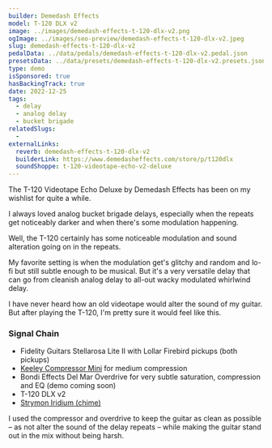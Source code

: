 ```yaml
---
builder: Demedash Effects
model: T-120 DLX v2
image: ../images/demedash-effects-t-120-dlx-v2.png
ogImage: ../images/seo-preview/demedash-effects-t-120-dlx-v2.jpeg
slug: demedash-effects-t-120-dlx-v2
pedalData: ../data/pedals/demedash-effects-t-120-dlx-v2.pedal.json
presetsData: ../data/presets/demedash-effects-t-120-dlx-v2.presets.json
type: demo
isSponsored: true
hasBackingTrack: true
date: 2022-12-25
tags:
  - delay
  - analog delay
  - bucket brigade
relatedSlugs:
  -
externalLinks:
  reverb: demedash-effects-t-120-dlx-v2
  builderLink: https://www.demedasheffects.com/store/p/t120dlx
  soundShoppe: t-120-videotape-echo-v2-deluxe
---
```


The T-120 Videotape Echo Deluxe by Demedash Effects has been on my wishlist for quite a while.

I always loved analog bucket brigade delays, especially when the repeats get noticeably darker and when there's some modulation happening.

Well, the T-120 certainly has some noticeable modulation and sound alteration going on in the repeats.

My favorite setting is when the modulation get's glitchy and random and lo-fi but still subtle enough to be musical. But it's a very versatile delay that can go from cleanish analog delay to all-out wacky modulated whirlwind delay.

I have never heard how an old videotape would alter the sound of my guitar. But after playing the T-120, I'm pretty sure it would feel like this.

### Signal Chain

- Fidelity Guitars Stellarosa Lite II with Lollar Firebird pickups (both pickups)
- [Keeley Compressor Mini](/demos/keeley-electronics-compressor-mini) for medium compression
- Bondi Effects Del Mar Overdrive for very subtle saturation, compression and EQ (demo coming soon)
- T-120 DLX v2
- [Strymon Iridium (chime)](/demos/strymon-iridium)

I used the compressor and overdrive to keep the guitar as clean as possible – as not alter the sound of the delay repeats – while making the guitar stand out in the mix without being harsh.
